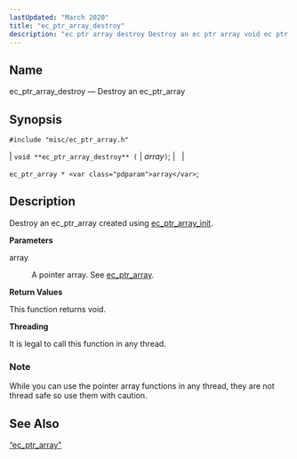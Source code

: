 ```yaml
---
lastUpdated: "March 2020"
title: "ec_ptr_array_destroy"
description: "ec ptr array destroy Destroy an ec ptr array void ec ptr array destroy array ec ptr array array Destroy an ec ptr array created using ec ptr array init array A pointer array See ec ptr array This function returns void It is legal to call this function in..."
---
```


<a name="apis.ec_ptr_array_destroy"></a> 
## Name

ec_ptr_array_destroy — Destroy an ec_ptr_array

## Synopsis

`#include "misc/ec_ptr_array.h"`

| `void **ec_ptr_array_destroy** (` | <var class="pdparam">array</var>`)`; |   |

`ec_ptr_array * <var class="pdparam">array</var>`;<a name="idp58211456"></a> 
## Description

Destroy an ec_ptr_array created using [ec_ptr_array_init](/momentum/3/3-api/apis-ec-ptr-array-init).

**<a name="idp58213392"></a> Parameters**

<dl class="variablelist">

<dt>array</dt>

<dd>

A pointer array. See [ec_ptr_array](/momentum/3/3-api/structs-ec-ptr-array).

</dd>

</dl>

**<a name="idp58216848"></a> Return Values**

This function returns void.

**<a name="idp58217760"></a> Threading**

It is legal to call this function in any thread.

### Note

While you can use the pointer array functions in any thread, they are not thread safe so use them with caution.

<a name="idp58220192"></a> 
## See Also

[“ec_ptr_array”](/momentum/3/3-api/structs-ec-ptr-array)